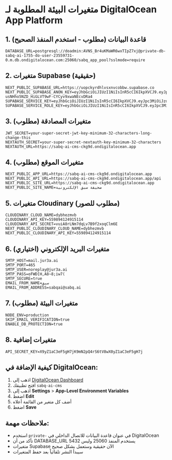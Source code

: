 # متغيرات البيئة المطلوبة لـ DigitalOcean App Platform

## 1. قاعدة البيانات (مطلوب - استخدم المنفذ الصحيح)
```
DATABASE_URL=postgresql://doadmin:AVNS_Br4uKMaWR6wxTIpZ7xj@private-db-sabq-ai-1755-do-user-23559731-0.m.db.ondigitalocean.com:25060/sabq_app_pool?sslmode=require
```

## 2. متغيرات Supabase (حقيقية)
```
NEXT_PUBLIC_SUPABASE_URL=https://uopckyrdhlvsxnvcobbw.supabase.co
NEXT_PUBLIC_SUPABASE_ANON_KEY=eyJhbGciOiJIUzI1NiIsInR5cCI6IkpXVCJ9.eyJpc3MiOiJzdXBhYmFzZSIsInJlZiI6InVvcGNreXJkaGx2c3hudmNvYmJ3Iiwicm9sZSI6ImFub24iLCJpYXQiOjE3NTE4MDYxNDksImV4cCI6MjA2NzM4MjE0OX0.CcFv-usNHho5NZD_HiGLVT9wF-CYCyv9xwaNEcvDRa4
SUPABASE_SERVICE_KEY=eyJhbGciOiJIUzI1NiIsInR5cCI6IkpXVCJ9.eyJpc3MiOiJzdXBhYmFzZSIsInJlZiI6InVvcGNreXJkaGx2c3hudmNvYmJ3Iiwicm9sZSI6InNlcnZpY2Vfcm9sZSIsImlhdCI6MTc1MTgwNjE0OSwiZXhwIjoyMDY3MzgyMTQ5fQ.iilpTh2E6XwkGyKnFzG7a_xRjyt9ORaT3saJKSHhgYw
SUPABASE_SERVICE_ROLE_KEY=eyJhbGciOiJIUzI1NiIsInR5cCI6IkpXVCJ9.eyJpc3MiOiJzdXBhYmFzZSIsInJlZiI6InVvcGNreXJkaGx2c3hudmNvYmJ3Iiwicm9sZSI6InNlcnZpY2Vfcm9sZSIsImlhdCI6MTc1MTgwNjE0OSwiZXhwIjoyMDY3MzgyMTQ5fQ.iilpTh2E6XwkGyKnFzG7a_xRjyt9ORaT3saJKSHhgYw
```

## 3. متغيرات المصادقة (مطلوب)
```
JWT_SECRET=your-super-secret-jwt-key-minimum-32-characters-long-change-this
NEXTAUTH_SECRET=your-super-secret-nextauth-key-minimum-32-characters
NEXTAUTH_URL=https://sabq-ai-cms-ckg9d.ondigitalocean.app
```

## 4. متغيرات الموقع (مطلوب)
```
NEXT_PUBLIC_APP_URL=https://sabq-ai-cms-ckg9d.ondigitalocean.app
NEXT_PUBLIC_API_URL=https://sabq-ai-cms-ckg9d.ondigitalocean.app/api
NEXT_PUBLIC_SITE_URL=https://sabq-ai-cms-ckg9d.ondigitalocean.app
NEXT_PUBLIC_SITE_NAME=صحيفة سبق الإلكترونية
```

## 5. متغيرات Cloudinary (مطلوب للصور)
```
CLOUDINARY_CLOUD_NAME=dybhezmvb
CLOUDINARY_API_KEY=559894124915114
CLOUDINARY_API_SECRET=vuiA8rLNm7dqLv7B9f2xoqClm6E
NEXT_PUBLIC_CLOUDINARY_CLOUD_NAME=dybhezmvb
NEXT_PUBLIC_CLOUDINARY_API_KEY=559894124915114
```

## 6. متغيرات البريد الإلكتروني (اختياري)
```
SMTP_HOST=mail.jur3a.ai
SMTP_PORT=465
SMTP_USER=noreplay@jur3a.ai
SMTP_PASS=oFWD[H,A8~8;iw7(
SMTP_SECURE=true
EMAIL_FROM_NAME=سبق
EMAIL_FROM_ADDRESS=sabqai@sabq.ai
```

## 7. متغيرات البيئة (مطلوب)
```
NODE_ENV=production
SKIP_EMAIL_VERIFICATION=true
ENABLE_DB_PROTECTION=true
```

## 8. متغيرات إضافية
```
API_SECRET_KEY=X9yZ1aC3eF5gH7jK9mN2pQ4rS6tV8wX0yZ1aC3eF5gH7j
```

## كيفية الإضافة في DigitalOcean:

1. اذهب إلى [DigitalOcean Dashboard](https://cloud.digitalocean.com)
2. افتح تطبيقك `sabq-ai-cms`
3. اذهب إلى **Settings** > **App-Level Environment Variables**
4. اضغط **Edit**
5. أضف كل متغير من القائمة أعلاه
6. اضغط **Save**

## ملاحظات مهمة:

- استخدم `private-` في عنوان قاعدة البيانات للاتصال الداخلي في DigitalOcean
- تأكد من أن DATABASE_URL يستخدم المنفذ 25060 وليس 5432
- متغيرات Supabase الآن حقيقية وستعمل بشكل صحيح
- سيبدأ النشر تلقائياً بعد حفظ المتغيرات 